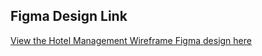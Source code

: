 ## Figma Design Link
[View the Hotel Management Wireframe Figma design here](https://www.figma.com/design/qYqh4L4PPXXLPChgXJlsa3/Hotel-Lo-fi-Wireframe?node-id=0-1&t=TxqSOuq3E9DHC2gO-1)

